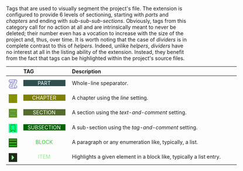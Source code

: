 <!-- markdownlint-disable MD041-->
Tags that are used to visually segment the project's file. The extension is configured to provide 6
levels of sectioning, starting with *parts* and *chapters* and ending with *sub-sub-sub-sections*.
Obviously, tags from this category call for no action at all and are intrinsically meant to never be
deleted; their number even has a vocation to increase with the size of the project and, thus, over
time. It is worth noting that the case of *dividers* is in complete contrast to this of *helpers*. Indeed,
unlike *helpers*, *dividers* have no interest at all in the listing ability of the extension. Instead, they
benefit from the fact that tags can be highlighted within the project's source files.

<div class="tag-table dividers">

&nbsp;&nbsp;&nbsp;&nbsp;&nbsp;&nbsp;|&nbsp;TAG&nbsp;&nbsp;&nbsp;&nbsp;&nbsp;&nbsp;&nbsp;&nbsp;&nbsp;&nbsp;&nbsp;&nbsp;&nbsp;&nbsp;&nbsp;&nbsp;&nbsp;&nbsp;&nbsp;&nbsp;&nbsp;&nbsp;&nbsp;&nbsp; | Description&nbsp;&nbsp;&nbsp;&nbsp;&nbsp;&nbsp;&nbsp;&nbsp;&nbsp;&nbsp;&nbsp;&nbsp;&nbsp;&nbsp;&nbsp;&nbsp;&nbsp;&nbsp;&nbsp;&nbsp;&nbsp;&nbsp;&nbsp;&nbsp;&nbsp;&nbsp;&nbsp;&nbsp;&nbsp;&nbsp;&nbsp;&nbsp;&nbsp;&nbsp;&nbsp;&nbsp;&nbsp;&nbsp;&nbsp;&nbsp;&nbsp;&nbsp;&nbsp;&nbsp;&nbsp;&nbsp;&nbsp;&nbsp;&nbsp;&nbsp;&nbsp;&nbsp;&nbsp;&nbsp;&nbsp;&nbsp;&nbsp;&nbsp;&nbsp;&nbsp;&nbsp;&nbsp;&nbsp;&nbsp;&nbsp;&nbsp;&nbsp;&nbsp;&nbsp;&nbsp;&nbsp;&nbsp;&nbsp;&nbsp;&nbsp;&nbsp;&nbsp;&nbsp;&nbsp;&nbsp;&nbsp;&nbsp;&nbsp;&nbsp;&nbsp;&nbsp;&nbsp;&nbsp;&nbsp;&nbsp;&nbsp;&nbsp;&nbsp;&nbsp;&nbsp;&nbsp;&nbsp;&nbsp;&nbsp;&nbsp;&nbsp;&nbsp;&nbsp;&nbsp;&nbsp;&nbsp;&nbsp;&nbsp;&nbsp;&nbsp; |
:-----:|:----|:----|
<a href="https://primer.style/design/foundations/icons/log-16"  target="_blank"><img class="part-icon" src="/resources/manuals/vscode-custom-features/vsc03-todo-tree/assets/images/log.svg" alt="log.svg" title="part-icon: log.svg"/></a>| &nbsp;<a href="https://www.w3schools.com/colors/color_tryit.asp?color=darkSlateGrey" title="darkSlateGrey"><tag class="part-tag">PART</tag></a> | Whole-line speparator. |
<a href="https://primer.style/design/foundations/icons/book-16"  target="_blank"><img class="chapter-icon" src="/resources/manuals/vscode-custom-features/vsc03-todo-tree/assets/images/book.svg" alt="book.svg" title="chapter-icon: book.svg"/></a>| &nbsp;<a href="https://www.w3schools.com/colors/color_tryit.asp?color=Olive" title="Olive"><tag class="chapter-tag">CHAPTER</tag></a> | A chapter using the *line* setting. |
<a href="https://primer.style/design/foundations/icons/rows-16"  target="_blank"><img class="section-icon" src="/resources/manuals/vscode-custom-features/vsc03-todo-tree/assets/images/rows.svg" alt="rows.svg" title="section-icon: rows.svg"/></a>| &nbsp;<a href="https://www.w3schools.com/colors/color_tryit.asp?color=DarkOliveGreen" title="DarkOliveGreen"><tag class="section-tag">SECTION</tag></a> | A section using the *text-and-comment* setting.  |
<a href="https://primer.style/design/foundations/icons/bookmark-16"  target="_blank"><img class="subsect-icon" src="/resources/manuals/vscode-custom-features/vsc03-todo-tree/assets/images/bookmark.svg" alt="bookmark.svg" title="subsect-icon: bookmark.svg"/></a>| &nbsp;<a href="https://www.w3schools.com/colors/color_tryit.asp?color=DarkGreen" title="DarkGreen"><tag class="subsect-tag">SUBSECTION</tag></a> | A sub-section using the *tag-and-comment* setting. |
<a href="https://primer.style/design/foundations/icons/three-bars-16"  target="_blank"><img class="block-icon" src="/resources/manuals/vscode-custom-features/vsc03-todo-tree/assets/images/three-bars.svg" alt="three-bars.svg" title="block-icon: three-bars.svg"/></a>| &nbsp;<a href="https://www.w3schools.com/colors/color_tryit.asp?color=LimeGreen" title="LimeGreen"><tag class="block-tag">BLOCK</tag></a> | A paragraph or any enumeration like, typically, a list. |
<a href="https://primer.style/design/foundations/icons/triangle-right-16"  target="_blank"><img class="item-icon" src="/resources/manuals/vscode-custom-features/vsc03-todo-tree/assets/images/triangle-right.svg" alt="triangle-right.svg" title="item-icon: triangle-right.svg"/></a>| &nbsp;<a href="https://www.w3schools.com/colors/color_tryit.asp?color=LightGreen" title="LightGreen"><tag class="item-tag">ITEM</tag></a> | Highlights a given element in a block like, typically a list entry. |

</div>

<style>
div.tag-table  {
  font-size: normal;
  min-width: 45em;
}
div.tag-table tag {
  width: 85%;
  padding: 0 .75ex 0 .6ex;
  display: inline-block;
  text-align: center;
}
div.tag-table img {
  height: 24px;
  margin-top: 8px;
}
.part-tag {
 color: rgb(255, 255, 255);
 background-color: rgb(47, 79, 79);
}
.part-icon {
  filter: invert(26%) sepia(55%) saturate(447%) hue-rotate(202deg) brightness(150%) contrast(87%);
}
.chapter-tag {
 color: rgb(255, 255, 255);
 background-color: rgb(128, 128, 0);
}
.chapter-icon {
  filter: invert(47%) sepia(31%) saturate(3762%) hue-rotate(38deg) brightness(92%) contrast(101%);
}
.section-tag {
 color: rgb(255, 255, 255);
 background-color: rgb(85, 107, 47);
}
.section-icon {
  filter: invert(42%) sepia(43%) saturate(631%) hue-rotate(48deg) brightness(92%) contrast(84%);
}

.subsect-tag {
 color: rgb(255, 255, 255);
 background-color: rgb(0, 100, 0);
}
.subsect-icon {
  filter: invert(26%) sepia(99%) saturate(1153%) hue-rotate(91deg) brightness(99%) contrast(107%);
}
.block-tag {
 color: rgb(50, 205, 50);
 background-color: none;
}
.block-icon {
  filter: invert(72%) sepia(29%) saturate(2106%) hue-rotate(66deg) brightness(90%) contrast(89%);
}
.item-tag {
 color: rgb(144, 238, 144);
 background-color: none;
}
.item-icon {
  filter: invert(88%) sepia(19%) saturate(933%) hue-rotate(61deg) brightness(96%) contrast(94%);
}

</style>
<!-- markdownlint-enable MD041-->
